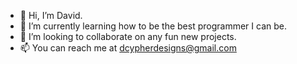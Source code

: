 - 👋 Hi, I’m David.
- 🚩 I’m currently learning how to be the best programmer I can be.
- 🚀 I’m looking to collaborate on any fun new projects. 
- 📫 You can reach me at dcypherdesigns@gmail.com

<!---
DCy4/DCy4 is a ✨ special ✨ repository because its `README.md` (this file) appears on your GitHub profile.
You can click the Preview link to take a look at your changes.
--->
